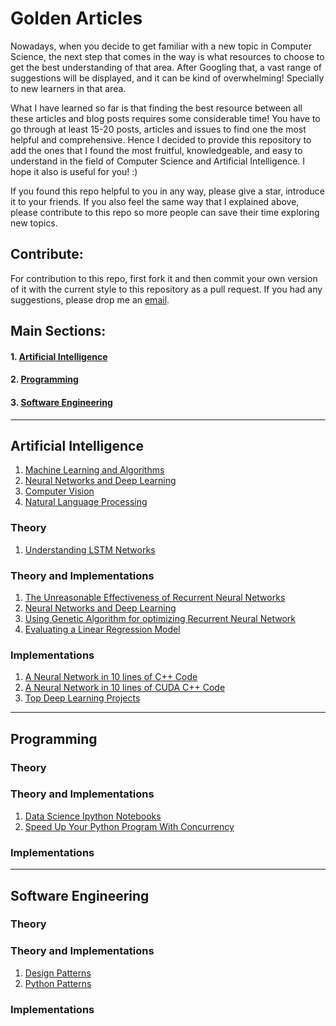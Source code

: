 # Golden Articles

Nowadays, when you decide to get familiar with a new topic in Computer Science, the next step that comes in the way is what resources to choose to get the best understanding of that area. After Googling that, a vast range of suggestions will be displayed, and it can be kind of overwhelming! Specially to new learners in that area. 

What I have learned so far is that finding the best resource between all these articles and blog posts requires some considerable time! You have to go through at least 15-20 posts, articles and issues to find one the most helpful and comprehensive. Hence I decided to provide this repository to add the ones that I found the most fruitful, knowledgeable, and easy to understand in the field of Computer Science and Artificial Intelligence. I hope it also is useful for you!  :) 

If you found this repo helpful to you in any way, please give a star, introduce it to your friends. If you also feel the same way that I explained above, please contribute to this repo so more people can save their time exploring new topics.

## Contribute: 

For contribution to this repo, first fork it and then commit your own version of it with the current style to this repository as a pull request. If you had any suggestions, please drop me an [email](mailto:mahdirahbar01@gmail.com).

## Main Sections:
#### 1. [Artificial Intelligence](#Artificial-Intelligence)
#### 2. [Programming](#Programming)
#### 3. [Software Engineering](#Software-Engineering)
****

## Artificial Intelligence 

1. [Machine Learning and Algorithms]()
2. [Neural Networks and Deep Learning]()
3. [Computer Vision]()
4. [Natural Language Processing]()

### Theory
1. [Understanding LSTM Networks](https://colah.github.io/posts/2015-08-Understanding-LSTMs/)
### Theory and Implementations
1. [The Unreasonable Effectiveness of Recurrent Neural Networks](http://karpathy.github.io/2015/05/21/rnn-effectiveness/)
2. [Neural Networks and Deep Learning](http://neuralnetworksanddeeplearning.com/)
3. [Using Genetic Algorithm for optimizing Recurrent Neural Network](http://aqibsaeed.github.io/2017-08-11-genetic-algorithm-for-optimizing-rnn/)
4. [Evaluating a Linear Regression Model](https://www.ritchieng.com/machine-learning-evaluate-linear-regression-model/)
### Implementations
1. [A Neural Network in 10 lines of C++ Code](https://cognitivedemons.wordpress.com/2017/07/06/a-neural-network-in-10-lines-of-c-code/)
2. [A Neural Network in 10 lines of CUDA C++ Code](https://cognitivedemons.wordpress.com/2017/09/02/a-neural-network-in-10-lines-of-cuda-c-code/)
3. [Top Deep Learning Projects](https://github.com/aymericdamien/TopDeepLearning)
****
## Programming
### Theory

### Theory and Implementations
1. [Data Science Ipython Notebooks](https://github.com/donnemartin/data-science-ipython-notebooks)
2. [Speed Up Your Python Program With Concurrency](https://realpython.com/python-concurrency/)
### Implementations
****
## Software Engineering
### Theory

### Theory and Implementations
1. [Design Patterns](https://refactoring.guru/design-patterns)
2. [Python Patterns](https://python-patterns.guide/)

### Implementations
